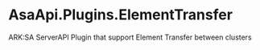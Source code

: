 # AsaApi.Plugins.ElementTransfer
ARK:SA ServerAPI Plugin that support Element Transfer between clusters
